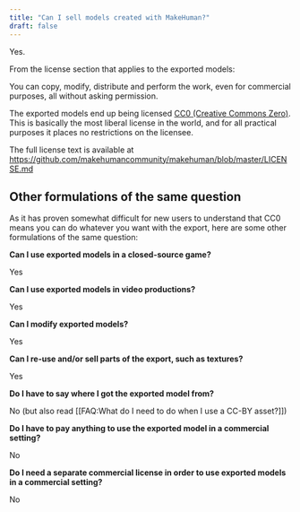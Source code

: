 ```yaml
---
title: "Can I sell models created with MakeHuman?"
draft: false
---
```


Yes.

From the license section that applies to the exported models:

  You can copy, modify, distribute and perform the work, even for commercial purposes, all without asking permission.

The exported models end up being licensed [CC0 (Creative Commons Zero)](https://creativecommons.org/publicdomain/zero/1.0/). This is basically the most liberal license in the world, and for all practical purposes it places no restrictions on the licensee.

The full license text is available at https://github.com/makehumancommunity/makehuman/blob/master/LICENSE.md

## Other formulations of the same question

As it has proven somewhat difficult for new users to understand that CC0 means you can do whatever you want with the export, here are some other formulations of the same question:


**Can I use exported models in a closed-source game?**

Yes

**Can I use exported models in video productions?**

Yes

**Can I modify exported models?**

Yes

**Can I re-use and/or sell parts of the export, such as textures?**

Yes

**Do I have to say where I got the exported model from?**

No (but also read [[FAQ:What do I need to do when I use a CC-BY asset?]])

**Do I have to pay anything to use the exported model in a commercial setting?**

No

**Do I need a separate commercial license in order to use exported models in a commercial setting?**

No